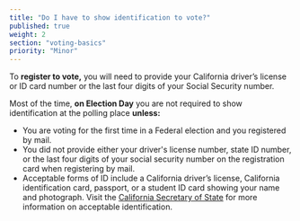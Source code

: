 ```yaml
---
title: "Do I have to show identification to vote?"
published: true
weight: 2
section: "voting-basics"
priority: "Minor"
---
```


To **register to vote,** you will need to provide your California driver’s license or ID card number or the last four digits of your Social Security number.  

Most of the time, **on Election Day** you are not required to show identification at the polling place  **unless:**
- You are voting for the first time in a Federal election and you registered by mail. 
- You did not provide either your driver's license number, state ID number, or the last four digits of your social security number on the registration card when registering by mail.
- Acceptable forms of ID include a California driver’s license, California identification card, passport, or a student ID card showing your name and photograph. Visit the [California Secretary of State](http://www.sos.ca.gov/elections/voting-resources/voting-california/what-bring/) for more information on acceptable identification.
